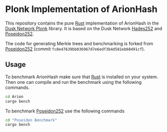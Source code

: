 # Plonk Implementation of ArionHash

This repository contains the pure [Rust](https://www.rust-lang.org/) implementation of ArionHash in the [Dusk Network Plonk](https://github.com/dusk-network/plonk) library.
It is based on the Dusk Network [Hades252](https://github.com/dusk-network/Hades252) and [Poseidon252](https://github.com/dusk-network/Poseidon252).

The code for generating Merkle trees and benchmarking is forked from [Poseidon252](https://github.com/dusk-network/Poseidon252) (commit `fc8e47639bb036967d7e6edf3b4d581eb60491cf`).

## Usage

To benchmark ArionHash make sure that [Rust](https://www.rust-lang.org/) is installed on your system.
Then one can compile and run the benchmark using the following commands.

```bash
cd Arion
cargo bench
```
To benchmark [Poseidon252](https://github.com/dusk-network/Poseidon252) use the following commands
```bash
cd "Poseidon Benchmark"
cargo bench
```
